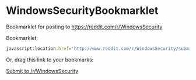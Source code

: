 # WindowsSecurityBookmarklet
Bookmarklet for posting to https://reddit.com/r/WindowsSecurity


Bookmarklet:

```javascript
javascript:location.href='http://www.reddit.com/r/WindowsSecurity/submit?url='+encodeURIComponent(location.href)+'&title='+encodeURIComponent(document.title)
```

Or, drag this link to your bookmarks:

[Submit to /r/WindowsSecurity](javascript:location.href='http://www.reddit.com/r/WindowsSecurity/submit?url='+encodeURIComponent(location.href)+'&title='+encodeURIComponent(document.title))
